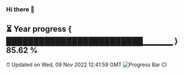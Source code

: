 ### Hi there 👋
⏳ Year progress { █████████████████████████▁▁▁▁▁ } 85.62 %
---
⏰ Updated on Wed, 09 Nov 2022 12:41:59 GMT
![Progress Bar CI](https://github.com/liununu/liununu/workflows/Progress%20Bar%20CI/badge.svg)
